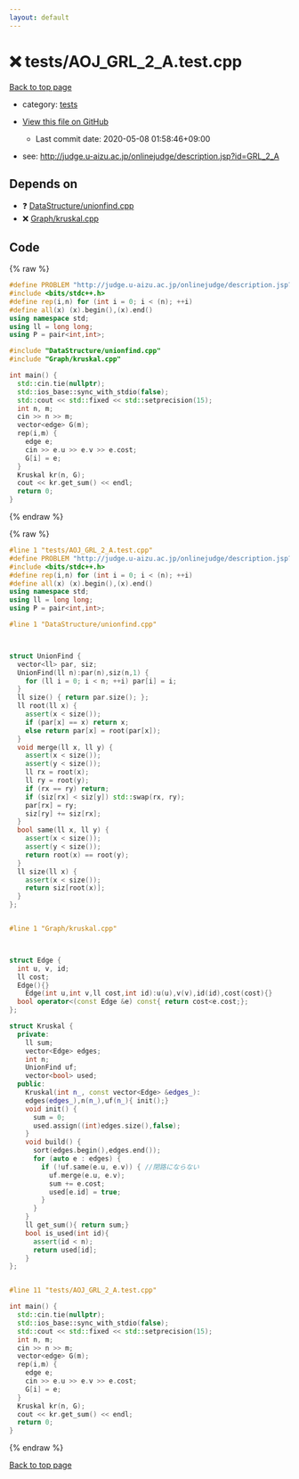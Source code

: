 ```yaml
---
layout: default
---
```


<!-- mathjax config similar to math.stackexchange -->
<script type="text/javascript" async
  src="https://cdnjs.cloudflare.com/ajax/libs/mathjax/2.7.5/MathJax.js?config=TeX-MML-AM_CHTML">
</script>
<script type="text/x-mathjax-config">
  MathJax.Hub.Config({
    TeX: { equationNumbers: { autoNumber: "AMS" }},
    tex2jax: {
      inlineMath: [ ['$','$'] ],
      processEscapes: true
    },
    "HTML-CSS": { matchFontHeight: false },
    displayAlign: "left",
    displayIndent: "2em"
  });
</script>

<script type="text/javascript" src="https://cdnjs.cloudflare.com/ajax/libs/jquery/3.4.1/jquery.min.js"></script>
<script src="https://cdn.jsdelivr.net/npm/jquery-balloon-js@1.1.2/jquery.balloon.min.js" integrity="sha256-ZEYs9VrgAeNuPvs15E39OsyOJaIkXEEt10fzxJ20+2I=" crossorigin="anonymous"></script>
<script type="text/javascript" src="../../assets/js/copy-button.js"></script>
<link rel="stylesheet" href="../../assets/css/copy-button.css" />


# :x: tests/AOJ_GRL_2_A.test.cpp

<a href="../../index.html">Back to top page</a>

* category: <a href="../../index.html#b61a6d542f9036550ba9c401c80f00ef">tests</a>
* <a href="{{ site.github.repository_url }}/blob/master/tests/AOJ_GRL_2_A.test.cpp">View this file on GitHub</a>
    - Last commit date: 2020-05-08 01:58:46+09:00


* see: <a href="http://judge.u-aizu.ac.jp/onlinejudge/description.jsp?id=GRL_2_A">http://judge.u-aizu.ac.jp/onlinejudge/description.jsp?id=GRL_2_A</a>


## Depends on

* :question: <a href="../../library/DataStructure/unionfind.cpp.html">DataStructure/unionfind.cpp</a>
* :x: <a href="../../library/Graph/kruskal.cpp.html">Graph/kruskal.cpp</a>


## Code

<a id="unbundled"></a>
{% raw %}
```cpp
#define PROBLEM "http://judge.u-aizu.ac.jp/onlinejudge/description.jsp?id=GRL_2_A"
#include <bits/stdc++.h>
#define rep(i,n) for (int i = 0; i < (n); ++i)
#define all(x) (x).begin(),(x).end()
using namespace std;
using ll = long long;
using P = pair<int,int>;

#include "DataStructure/unionfind.cpp"
#include "Graph/kruskal.cpp"

int main() {
  std::cin.tie(nullptr);
  std::ios_base::sync_with_stdio(false);
  std::cout << std::fixed << std::setprecision(15);
  int n, m;
  cin >> n >> m;
  vector<edge> G(m);
  rep(i,m) {
    edge e;
    cin >> e.u >> e.v >> e.cost;
    G[i] = e;
  }
  Kruskal kr(n, G);
  cout << kr.get_sum() << endl;
  return 0;
}
```
{% endraw %}

<a id="bundled"></a>
{% raw %}
```cpp
#line 1 "tests/AOJ_GRL_2_A.test.cpp"
#define PROBLEM "http://judge.u-aizu.ac.jp/onlinejudge/description.jsp?id=GRL_2_A"
#include <bits/stdc++.h>
#define rep(i,n) for (int i = 0; i < (n); ++i)
#define all(x) (x).begin(),(x).end()
using namespace std;
using ll = long long;
using P = pair<int,int>;

#line 1 "DataStructure/unionfind.cpp"



struct UnionFind {
  vector<ll> par, siz;
  UnionFind(ll n):par(n),siz(n,1) {
    for (ll i = 0; i < n; ++i) par[i] = i;
  }
  ll size() { return par.size(); };
  ll root(ll x) {
    assert(x < size());
    if (par[x] == x) return x;
    else return par[x] = root(par[x]);
  }
  void merge(ll x, ll y) {
    assert(x < size());
    assert(y < size());
    ll rx = root(x);
    ll ry = root(y);
    if (rx == ry) return;
    if (siz[rx] < siz[y]) std::swap(rx, ry);
    par[rx] = ry;
    siz[ry] += siz[rx];
  }
  bool same(ll x, ll y) { 
    assert(x < size());
    assert(y < size());
    return root(x) == root(y);
  }
  ll size(ll x) {
    assert(x < size());
    return siz[root(x)];
  }
};


#line 1 "Graph/kruskal.cpp"



struct Edge { 
  int u, v, id;
  ll cost; 
  Edge(){}
	Edge(int u,int v,ll cost,int id):u(u),v(v),id(id),cost(cost){}
  bool operator<(const Edge &e) const{ return cost<e.cost;};
};

struct Kruskal {
  private:
    ll sum;
    vector<Edge> edges;
    int n;
    UnionFind uf;
    vector<bool> used;
  public:
    Kruskal(int n_, const vector<Edge> &edges_):
    edges(edges_),n(n_),uf(n_){ init();}
    void init() {
      sum = 0;
      used.assign((int)edges.size(),false);
    }
    void build() {
      sort(edges.begin(),edges.end());
      for (auto e : edges) {
        if (!uf.same(e.u, e.v)) { //閉路にならない
          uf.merge(e.u, e.v);
          sum += e.cost;
          used[e.id] = true;
        }
      }
    }
    ll get_sum(){ return sum;}
    bool is_used(int id){ 
      assert(id < n);
      return used[id];
    }
};


#line 11 "tests/AOJ_GRL_2_A.test.cpp"

int main() {
  std::cin.tie(nullptr);
  std::ios_base::sync_with_stdio(false);
  std::cout << std::fixed << std::setprecision(15);
  int n, m;
  cin >> n >> m;
  vector<edge> G(m);
  rep(i,m) {
    edge e;
    cin >> e.u >> e.v >> e.cost;
    G[i] = e;
  }
  Kruskal kr(n, G);
  cout << kr.get_sum() << endl;
  return 0;
}

```
{% endraw %}

<a href="../../index.html">Back to top page</a>

